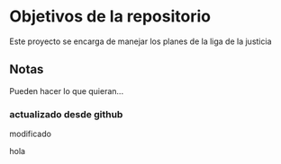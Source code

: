 # Objetivos de la repositorio

Este proyecto se encarga de manejar los planes de la liga de la justicia


## Notas
Pueden hacer lo que quieran...

### actualizado desde github
modificado

hola
